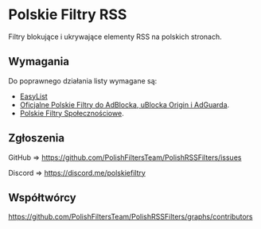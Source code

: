 # Polskie Filtry RSS
Filtry blokujące i ukrywające elementy RSS na polskich stronach.

## Wymagania
Do poprawnego działania listy wymagane są:
* [EasyList](https://subscribe.adblockplus.org/?location=https://easylist.to/easylist/easylist.txt&title=EasyList)
* [Oficjalne Polskie Filtry do AdBlocka, uBlocka Origin i AdGuarda](https://subscribe.adblockplus.org/?location=https://raw.githubusercontent.com/MajkiIT/polish-ads-filter/master/polish-adblock-filters/adblock.txt&title=Officjalne%20Polskie%20Filtry%20do%20AdBlocka,%20uBlocka%20Origin%20i%20AdGuarda).
* [Polskie Filtry Społecznościowe](https://subscribe.adblockplus.org/?location=https%3A%2F%2Fraw.githubusercontent.com%2FMajkiIT%2Fpolish-ads-filter%2Fmaster%2Fadblock_social_filters%2Fadblock_social_list.txt&title=Polskie%20Filtry%20Spo%C5%82eczno%C5%9Bciowe).


## Zgłoszenia

GitHub => https://github.com/PolishFiltersTeam/PolishRSSFilters/issues

Discord => https://discord.me/polskiefiltry

## Współtwórcy

https://github.com/PolishFiltersTeam/PolishRSSFilters/graphs/contributors


